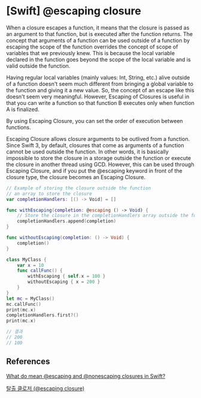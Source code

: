 # [Swift] @escaping closure

When a closure escapes a function, it means that the closure is passed as an argument to that function, but is executed after the function returns. The concept that arguments of a function can be used outside of a function by escaping the scope of the function overrides the concept of scope of variables that we previously knew. This is because the local variable declared in the function goes beyond the scope of the local variable and is valid outside the function.

Having regular local variables (mainly values: Int, String, etc.) alive outside of a function doesn't seem much different from bringing a global variable to the function and giving it a new value. So, the concept of an escape like this doesn't seem very meaningful. However, Escaping of Closures is useful in that you can write a function so that function B executes only when function A is finalized.

By using Escaping Closure, you can set the order of execution between functions.

Escaping Closure allows closure arguments to be outlived from a function. Since Swift 3, by default, closures that come as arguments of a function cannot be used outside the function. In other words, it is basically impossible to store the closure in a storage outside the function or execute the closure in another thread using GCD. However, this can be used through Escaping Closure, and if you put the @escaping keyword in front of the closure type, the closure becomes an Escaping Closure.

```swift
// Example of storing the closure outside the function
// an array to store the closure
var completionHandlers: [() -> Void] = []

func withEscaping(completion: @escaping () -> Void) {
    // Store the closure in the completionHandlers array outside the function
    completionHandlers.append(completion)
}

func withoutEscaping(completion: () -> Void) {
    completion()
}

class MyClass {
    var x = 10
    func callFunc() {
        withEscaping { self.x = 100 }
        withoutEscaping { x = 200 }
    }
}
let mc = MyClass()
mc.callFunc()
print(mc.x)
completionHandlers.first?()
print(mc.x)

// 결과
// 200
// 100
```

## References

[What do mean @escaping and @nonescaping closures in Swift?](https://medium.com/swiftcommmunity/what-do-mean-escaping-and-nonescaping-closures-in-swift-d404d721f39d)

[탈출 클로저 (@escaping closure)](https://jinios.github.io/swift/2018/06/13/escaping/)